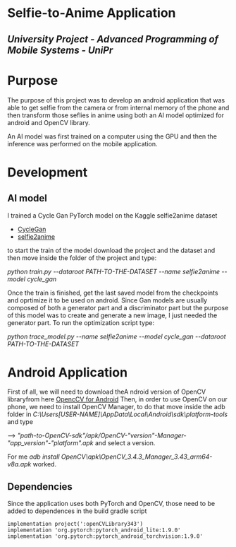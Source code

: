# Selfie-to-Anime Application
## _University Project - Advanced Programming of Mobile Systems - UniPr_

# Purpose

The purpose of this project was to develop an android application that was able to get selfie from the camera or from internal memory of the phone and then transform those seflies in anime using both an AI model optimized for android and OpenCV library. 

An AI model was first trained on a computer using the GPU and then the inference was performed on the mobile application.

# Development

## AI model

I trained a Cycle Gan PyTorch model on the Kaggle selfie2anime dataset 

- [CycleGan](https://github.com/junyanz/pytorch-CycleGAN-and-pix2pix) 
- [selfie2anime](https://www.kaggle.com/datasets/arnaud58/selfie2anime) 

to start the train of the model download the project and the dataset and then move inside the folder of the project and type:

_python train.py --dataroot PATH-TO-THE-DATASET --name selfie2anime --model cycle_gan_

Once the train is finished, get the last saved model from the checkpoints and oprtimize it to be used on android. Since Gan models are usually composed of both a generator part and a discriminator part but the purpose of this model was to create and generate a new image, I just needed the generator part. To run the optimization script type:

_python trace_model.py --name selfie2anime --model cycle_gan --dataroot PATH-TO-THE-DATASET_

# Android Application

First of all, we will need to download theA ndroid version of OpenCV libraryfrom here [OpencCV for Android](https://sourceforge.net/projects/opencvlibrary/files/opencv-android/3.4.3/opencv-3.4.3-android-sdk.zip/download) 
Then, in order to use OpenCV on our phone, we need to install OpenCV Manager, to do that move inside the adb folder in _C:\Users\[USER-NAME]\AppData\Local\Android\sdk\platform-tools_ and type 

--> _"path-to-OpenCV-sdk"/apk/OpenCV-"version"-Manager-"app_version"-"platform".apk_  and select a version. 

For me _adb install OpenCV\apk\OpenCV_3.4.3_Manager_3.43_arm64-v8a.apk_ worked.

## Dependencies

Since the application uses both PyTorch and OpenCV, those need to be added to dependences in the build gradle script

```
implementation project(':openCVLibrary343')
implementation 'org.pytorch:pytorch_android_lite:1.9.0'
implementation 'org.pytorch:pytorch_android_torchvision:1.9.0'
```

